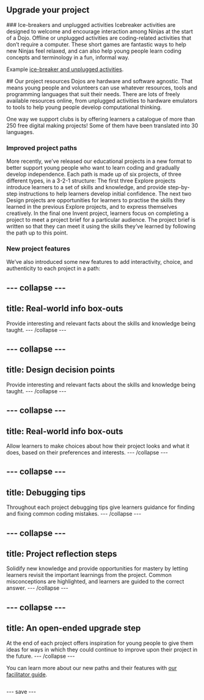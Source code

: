 ## Upgrade your project

<div style="display: flex; flex-wrap: wrap">
<div style="flex-basis: 200px; flex-grow: 1; margin-right: 15px;">
### Ice-breakers and unplugged activities
Icebreaker activities are designed to welcome and encourage interaction among Ninjas at the start of a Dojo. Offline or unplugged activities are coding-related activities that don’t require a computer. These short games are fantastic ways to help new Ninjas feel relaxed, and can also help young people learn coding concepts and terminology in a fun, informal way.

Example [ice-breaker and unplugged activities](https://coderdojo.com/2022/08/24/icebreakers-and-unplugged-activities-for-your-club/).

</div>
<div>
## Our project resources
Dojos are hardware and software agnostic. That means young people and volunteers can use whatever resources, tools and programming languages that suit their needs. There are lots of freely available resources online, from unplugged activities to hardware emulators to tools to help young people develop computational thinking.


One way we support clubs is by offering learners a catalogue of more than 250 free digital making projects! Some of them have been translated into 30 languages.

### Improved project paths
More recently, we’ve released our educational projects in a new format to better support young people who want to learn coding and gradually develop independence. Each path is made up of six projects, of three different types, in a 3-2-1 structure:
The first three Explore projects introduce learners to a set of skills and knowledge, and provide step-by-step instructions to help learners develop initial confidence. 
The next two Design projects are opportunities for learners to practise the skills they learned in the previous Explore projects, and to express themselves creatively. 
In the final one Invent project, learners focus on completing a project to meet a project brief for a particular audience. The project brief is written so that they can meet it using the skills they’ve learned by following the path up to this point. 

### New project features
We’ve also introduced some new features to add interactivity, choice, and authenticity to each project in a path:

--- collapse ---
---
title: Real-world info box-outs
---
Provide interesting and relevant facts about the skills and knowledge being taught.
--- /collapse ---
  
--- collapse ---
---
title: Design decision points
---
Provide interesting and relevant facts about the skills and knowledge being taught.
--- /collapse ---
  
--- collapse ---
---
title: Real-world info box-outs
---
Allow learners to make choices about how their project looks and what it does, based on their preferences and interests.
--- /collapse ---
  
--- collapse ---
---
title: Debugging tips
---
Throughout each project debugging tips give learners guidance for finding and fixing common coding mistakes.
--- /collapse ---
 
--- collapse ---
---
title: Project reflection steps
---
Solidify new knowledge and provide opportunities for mastery by letting learners revisit the important learnings from the project. Common misconceptions are highlighted, and learners are guided to the correct answer.
--- /collapse ---

--- collapse ---
---
title: An open-ended upgrade step
---
At the end of each project offers inspiration for young people to give them ideas for ways in which they could continue to improve upon their project in the future.
--- /collapse ---
 

You can learn more about our new paths and their features with [our facilitator guide](https://projects.raspberrypi.org/en/projects/321-make-facilitator-guide).

</div>
</div>


--- save ---
